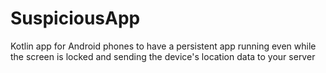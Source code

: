 # SuspiciousApp
Kotlin app for Android phones to have a persistent app running even while the screen is locked and sending the device's location data to your server
